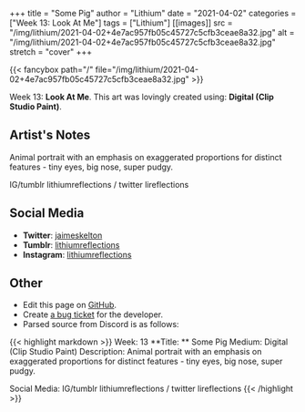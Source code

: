 +++
title =       "Some Pig"
author =      "Lithium"
date =        "2021-04-02"
categories =  ["Week 13: Look At Me"]
tags =        ["Lithium"]
[[images]]
                      src = "/img/lithium/2021-04-02+4e7ac957fb05c45727c5cfb3ceae8a32.jpg"
                      alt = "/img/lithium/2021-04-02+4e7ac957fb05c45727c5cfb3ceae8a32.jpg"
                      stretch = "cover"
+++


{{< fancybox path="/" file="/img/lithium/2021-04-02+4e7ac957fb05c45727c5cfb3ceae8a32.jpg" >}}


Week 13: **Look At Me**. This art was lovingly created using: **Digital (Clip Studio Paint)**.

## Artist's Notes

Animal portrait with an emphasis on exaggerated proportions for distinct features - tiny eyes, big nose, super pudgy. 

IG/tumblr lithiumreflections / twitter lireflections

## Social Media

- **Twitter**: [jaimeskelton]()
- **Tumblr**: [lithiumreflections]()
- **Instagram**: [lithiumreflections]()


## Other

- Edit this page on [GitHub](https://github.com/teaminkling/web-refresh/edit/main/blog/content/blog/lithium-week-13-d52f.md).
- Create [a bug ticket](https://github.com/teaminkling/web-refresh/issues/new?assignees=&labels=bug&template=problem-report.md&title=) for the developer.
- Parsed source from Discord is as follows:

{{< highlight markdown >}}
Week: 13
**Title:  ** Some Pig
Medium: Digital (Clip Studio Paint)
Description: Animal portrait with an emphasis on exaggerated proportions for distinct features - tiny eyes, big nose, super pudgy. 

Social Media: IG/tumblr lithiumreflections / twitter lireflections
{{< /highlight >}}